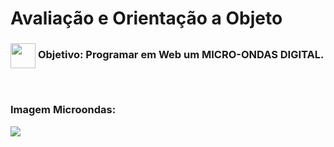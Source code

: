
  # Avaliação e Orientação a Objeto

<h3>
  <img align="center" width="40px" src="https://github.com/user-attachments/assets/89693f19-2a30-4320-a541-7876e38a7a81">
  <span>Objetivo: Programar em Web um MICRO-ONDAS DIGITAL.</span>
 </h3><br>
 

### Imagem Microondas:
<img align="center" src="https://github.com/user-attachments/assets/2d432cf9-572e-4f94-a942-ae4b2b1eb9d8">

